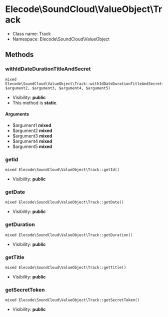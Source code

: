 Elecode\SoundCloud\ValueObject\Track
===============






* Class name: Track
* Namespace: Elecode\SoundCloud\ValueObject







Methods
-------


### withIdDateDurationTitleAndSecret

    mixed Elecode\SoundCloud\ValueObject\Track::withIdDateDurationTitleAndSecret($argument1, $argument2, $argument3, $argument4, $argument5)





* Visibility: **public**
* This method is **static**.


#### Arguments
* $argument1 **mixed**
* $argument2 **mixed**
* $argument3 **mixed**
* $argument4 **mixed**
* $argument5 **mixed**



### getId

    mixed Elecode\SoundCloud\ValueObject\Track::getId()





* Visibility: **public**




### getDate

    mixed Elecode\SoundCloud\ValueObject\Track::getDate()





* Visibility: **public**




### getDuration

    mixed Elecode\SoundCloud\ValueObject\Track::getDuration()





* Visibility: **public**




### getTitle

    mixed Elecode\SoundCloud\ValueObject\Track::getTitle()





* Visibility: **public**




### getSecretToken

    mixed Elecode\SoundCloud\ValueObject\Track::getSecretToken()





* Visibility: **public**



